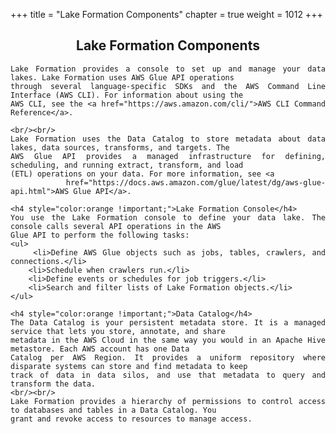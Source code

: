 +++
title = "Lake Formation Components"
chapter = true
weight = 1012
+++

<div style="text-align: justify">
    <center><h2>Lake Formation Components</h2></center>

    Lake Formation provides a console to set up and manage your data lakes. Lake Formation uses AWS Glue API operations
    through several language-specific SDKs and the AWS Command Line Interface (AWS CLI). For information about using the
    AWS CLI, see the <a href="https://aws.amazon.com/cli/">AWS CLI Command Reference</a>.

    <br/><br/>
    Lake Formation uses the Data Catalog to store metadata about data lakes, data sources, transforms, and targets. The
    AWS Glue API provides a managed infrastructure for defining, scheduling, and running extract, transform, and load
    (ETL) operations on your data. For more information, see <a
        href="https://docs.aws.amazon.com/glue/latest/dg/aws-glue-api.html">AWS Glue API</a>.

    <h4 style="color:orange !important;">Lake Formation Console</h4>
    You use the Lake Formation console to define your data lake. The console calls several API operations in the AWS
    Glue API to perform the following tasks:
    <ul>
        <li>Define AWS Glue objects such as jobs, tables, crawlers, and connections.</li>
        <li>Schedule when crawlers run.</li>
        <li>Define events or schedules for job triggers.</li>
        <li>Search and filter lists of Lake Formation objects.</li>
    </ul>

    <h4 style="color:orange !important;">Data Catalog</h4>
    The Data Catalog is your persistent metadata store. It is a managed service that lets you store, annotate, and share
    metadata in the AWS Cloud in the same way you would in an Apache Hive metastore. Each AWS account has one Data
    Catalog per AWS Region. It provides a uniform repository where disparate systems can store and find metadata to keep
    track of data in data silos, and use that metadata to query and transform the data.
    <br/><br/>
    Lake Formation provides a hierarchy of permissions to control access to databases and tables in a Data Catalog. You
    grant and revoke access to resources to manage access.
</div>